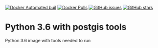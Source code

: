 [![Docker Automated buil](https://img.shields.io/docker/automated/debugduckdesign/python3.6gis.svg)](https://hub.docker.com/r/debugduckdesign/python3.6gis/)
[![Docker Pulls](https://img.shields.io/docker/pulls/debugduckdesign/python3.6gis.svg)](https://hub.docker.com/r/debugduckdesign/python3.6gis/)
[![GitHub issues](https://img.shields.io/github/issues/debugduckdesign/python3.6gis.svg)](https://github.com/debugduckdesign/python3.6gis/issues)
[![GitHub stars](https://img.shields.io/github/stars/debugduckdesign/python3.6gis.svg?style=social&label=Star)](https://github.com/debugduckdesign/python3.6gis)

# Python 3.6 with postgis tools

Python 3.6 image with tools needed to run 
